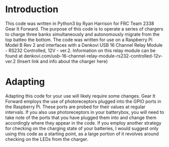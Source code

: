 Introduction
============

This code was written in Python3 by Ryan Harrison for FRC Team 2338 Gear 
It Forward. The purpose of this code is to operate a series of chargers 
to charge three banks simultaneously and autonomously migrate from the 
top batteo the bottom. The code was written for use on a Raspberry Pi 
Model B Rev 2 and interfaces with a Denkovi USB 16 Channel Relay Module - RS232 Controlled, 
12V - ver.2. Information on this relay module can be 
found at denkovi.com/usb-16-channel-relay-module-rs232-controlled-12v-ver.2 
(Insert link and info about the charger here)

Adapting
========

Adapting this code for your use will likely require some changes. Gear 
It Forward employs the use of photoreceptors plugged into the GPIO ports 
in the Raspberry Pi. These ports are probed for their values at regular 
intervals. If you also use photoreceptors in your batterybox, you will 
need to take note of the ports that you have plugged them into and 
change them accordingly where they appear in the code. If you employ 
another strategy for checking on the charging state of your batteries, 
I would suggest only using this code as a starting point, as a large 
portion of it revolves around checking on the LEDs from the charger.
